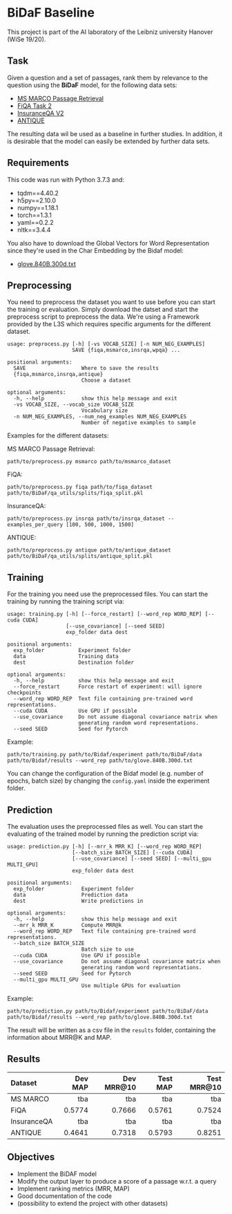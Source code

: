# BiDaF Baseline

This project is part of the AI laboratory of the Leibniz university Hanover (WiSe 19/20).

## Task
Given a question and a set of passages, rank them by relevance to the
question using the **BiDaF** model, for the following data sets:

- [MS MARCO Passage Retrieval](http://www.msmarco.org/dataset.aspx)
- [FiQA Task 2](https://sites.google.com/view/fiqa)
- [InsuranceQA V2](https://github.com/shuzi/insuranceQA)
- [ANTIQUE](https://ciir.cs.umass.edu/downloads/Antique/)

The resulting data wil be used as a baseline in further studies. In addition, it is desirable that the model can easily be extended by further data sets.

## Requirements
This code was run with Python 3.7.3 and:

- tqdm==4.40.2
- h5py==2.10.0
- numpy==1.18.1
- torch==1.3.1
- yaml==0.2.2
- nltk==3.4.4

You also have to download the Global Vectors for Word Representation since they're used in the Char Embedding by the Bidaf model:

- [glove.840B.300d.txt](https://nlp.stanford.edu/data/glove.840B.300d.zip)

## Preprocessing
You need to preprocess the dataset you want to use before you can start the training or evaluation. Simply download the datset and start the preprocess script to preprocess the data. We're using a Framework provided by the L3S which requires specific arguments for the different dataset.

```
usage: preprocess.py [-h] [-vs VOCAB_SIZE] [-n NUM_NEG_EXAMPLES]
                     SAVE {fiqa,msmarco,insrqa,wpqa} ...

positional arguments:
  SAVE                  Where to save the results
  {fiqa,msmarco,insrqa,antique}
                        Choose a dataset

optional arguments:
  -h, --help            show this help message and exit
  -vs VOCAB_SIZE, --vocab_size VOCAB_SIZE
                        Vocabulary size
  -n NUM_NEG_EXAMPLES, --num_neg_examples NUM_NEG_EXAMPLES
                        Number of negative examples to sample
```

Examples for the different datasets:

MS MARCO Passage Retrieval:

  `path/to/preprocess.py msmarco path/to/msmarco_dataset`

FiQA:

  `path/to/preprocess.py fiqa path/to/fiqa_dataset path/to/BiDaF/qa_utils/splits/fiqa_split.pkl`

InsuranceQA:

  `path/to/preprocess.py insrqa path/to/insrqa_dataset --examples_per_query [100, 500, 1000, 1500]`

ANTIQUE:

  `path/to/preprocess.py antique path/to/antique_dataset path/to/BiDaF/qa_utils/splits/antique_split.pkl`

## Training
For the training you need use the preprocessed files. You can start the training by running the training script via:

```
usage: training.py [-h] [--force_restart] [--word_rep WORD_REP] [--cuda CUDA]
                   [--use_covariance] [--seed SEED]
                   exp_folder data dest

positional arguments:
  exp_folder           Experiment folder
  data                 Training data
  dest                 Destination folder

optional arguments:
  -h, --help           show this help message and exit
  --force_restart      Force restart of experiment: will ignore checkpoints
  --word_rep WORD_REP  Text file containing pre-trained word representations.
  --cuda CUDA          Use GPU if possible
  --use_covariance     Do not assume diagonal covariance matrix when
                       generating random word representations.
  --seed SEED          Seed for Pytorch
```

Example:

```
path/to/training.py path/to/Bidaf/experiment path/to/BiDaF/data path/to/Bidaf/results --word_rep path/to/glove.840B.300d.txt
```

You can change the configuration of the Bidaf model (e.g. number of epochs, batch size) by changing the `config.yaml` inside the experiment folder.

## Prediction
The evaluation uses the preprocessed files as well. You can start the evaluating of the trained model by running the prediction script via:

```
usage: prediction.py [-h] [--mrr_k MRR_K] [--word_rep WORD_REP]
                     [--batch_size BATCH_SIZE] [--cuda CUDA]
                     [--use_covariance] [--seed SEED] [--multi_gpu MULTI_GPU]
                     exp_folder data dest

positional arguments:
  exp_folder            Experiment folder
  data                  Prediction data
  dest                  Write predictions in

optional arguments:
  -h, --help            show this help message and exit
  --mrr_k MRR_K         Compute MRR@k
  --word_rep WORD_REP   Text file containing pre-trained word representations.
  --batch_size BATCH_SIZE
                        Batch size to use
  --cuda CUDA           Use GPU if possible
  --use_covariance      Do not assume diagonal covariance matrix when
                        generating random word representations.
  --seed SEED           Seed for Pytorch
  --multi_gpu MULTI_GPU
                        Use multiple GPUs for evaluation
```

Example:

```
path/to/prediction.py path/to/Bidaf/experiment path/to/BiDaF/data path/to/Bidaf/results --word_rep path/to/glove.840B.300d.txt
```

The result will be written as a csv file in the `results` folder, containing the information about MRR@K and MAP.

## Results

| Dataset     | Dev MAP | Dev MRR@10 | Test MAP | Test MRR@10 |
|:------------|--------:| ----------:|---------:|------------:|
| MS MARCO    | tba     | tba        | tba      | tba         |
| FiQA        | 0.5774  | 0.7666     | 0.5761   | 0.7524      |
| InsuranceQA | tba     | tba        | tba      | tba         |
| ANTIQUE     | 0.4641  | 0.7318     | 0.5793   | 0.8251      |

## Objectives

- Implement the BiDAF model
- Modify the output layer to produce a score of a passage w.r.t. a query
- Implement ranking metrics (MRR, MAP)
- Good documentation of the code
- (possibility to extend the project with other datasets)
